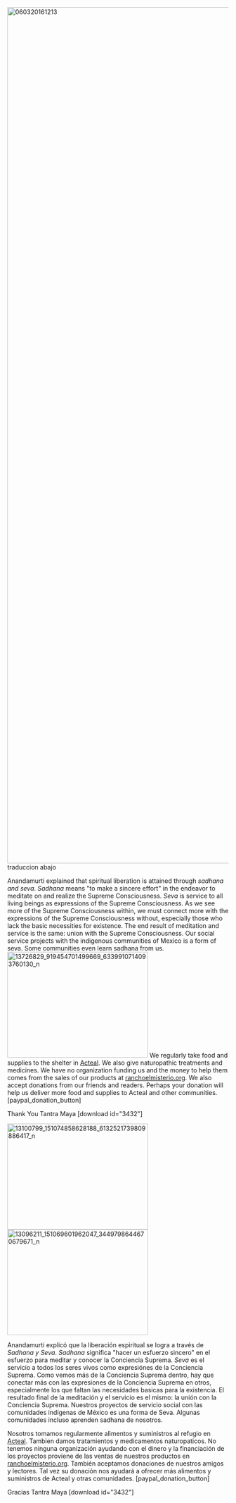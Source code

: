 
<img src="http://elmisterio.org/wp-content/uploads/2016/07/060320161213.jpg" alt="060320161213" width="2592" height="1944" class="alignnone size-full wp-image-2359" />
traduccion abajo

Anandamurti explained that spiritual liberation is attained through <em>sadhana and seva</em>.  <em>Sadhana</em> means "to make a sincere effort" in the endeavor to meditate on and realize the Supreme Consciousness.  <em>Seva</em> is service to all living beings as expressions of the Supreme Consciousness.  As we see more of the Supreme Consciousness within, we must connect more with the expressions of the Supreme Consciousness without, especially those who lack the basic necessities for existence.  The end result of meditation and service is the same:  union with the Supreme Consciousness.  Our social service projects with the indigenous communities of Mexico is a form of seva.  Some communities even learn sadhana from us. 
<img src="http://elmisterio.org/wp-content/uploads/2016/07/13726829_919454701499669_6339910714093760130_n.jpg" alt="13726829_919454701499669_6339910714093760130_n" width="320" height="240" class="alignnone size-full wp-image-2323" />
We regularly take food and supplies to the shelter in <a href="http://elmisterio.org/acteal2/">Acteal</a>.  We also give naturopathic treatments and medicines.  We have no organization funding us and the money to help them comes from the sales of our products at <a href="https://ranchoelmisterio.org">ranchoelmisterio.org</a>.  We also accept donations from our friends and readers.  Perhaps your donation will help us deliver more food and supplies to Acteal and other communities. 
 [paypal_donation_button] 

Thank You 
Tantra Maya
[download id="3432"]

<img src="http://elmisterio.org/wp-content/uploads/2016/05/13100799_151074858628188_6132521739809886417_n.jpg" alt="13100799_151074858628188_6132521739809886417_n" width="320" height="240" class="alignnone size-full wp-image-1757" /><img src="http://elmisterio.org/wp-content/uploads/2016/05/13096211_151069601962047_3449798644670679671_n.jpg" alt="13096211_151069601962047_3449798644670679671_n" width="320" height="240" class="alignnone size-full wp-image-1756" />

Anandamurti explicó que la liberación espiritual se logra a través de<em> Sadhana y Seva</em>. <em>Sadhana</em> significa "hacer un esfuerzo sincero" en el esfuerzo para meditar y conocer la Conciencia Suprema. <em>Seva</em> es el servicio a todos los seres vivos como expresiónes de la Conciencia Suprema. Como vemos más de la Conciencia Suprema dentro, hay que conectar más con las expresiones de la Conciencia Suprema en otros, especialmente los que faltan las necesidades basicas para la existencia. El resultado final de la meditación y el servicio es el mismo: la unión con la Conciencia Suprema. Nuestros proyectos de servicio social con las comunidades indígenas de México es una forma de Seva. Algunas comunidades incluso aprenden sadhana de nosotros.

Nosotros tomamos regularmente alimentos y suministros al refugio en <a href="http://elmisterio.org/acteal2/">Acteal</a>. Tambien damos tratamientos y medicamentos  naturopaticos.  No tenemos ninguna organización ayudando con el dinero y la financiación de los proyectos proviene de las ventas de nuestros productos en <a href="https://ranchoelmisterio.org">ranchoelmisterio.org</a>. También aceptamos donaciones de nuestros amigos y lectores. Tal vez su donación nos ayudará a ofrecer más alimentos y suministros de Acteal y otras comunidades. 
 [paypal_donation_button] 

Gracias
Tantra Maya
[download id="3432"]
